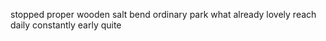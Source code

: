 stopped proper wooden salt bend ordinary park what already lovely reach daily constantly early quite